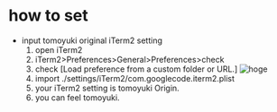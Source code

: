 # how to set

- input tomoyuki original iTerm2 setting
  1. open iTerm2
  2. iTerm2>Preferences>General>Preferences>check
  3. check [Load preference from a custom folder or URL.]
     ![hoge](./1.png)
  4. import ./settings/iTerm2/com.googlecode.iterm2.plist
  5. your iTerm2 setting is tomoyuki Origin.
  6. you can feel tomoyuki.
